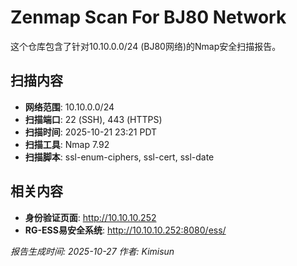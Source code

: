 # Zenmap Scan For BJ80 Network

这个仓库包含了针对10.10.0.0/24 (BJ80网络)的Nmap安全扫描报告。

## 扫描内容

- **网络范围**: 10.10.0.0/24
- **扫描端口**: 22 (SSH), 443 (HTTPS)
- **扫描时间**: 2025-10-21 23:21 PDT
- **扫描工具**: Nmap 7.92
- **扫描脚本**: ssl-enum-ciphers, ssl-cert, ssl-date

## 相关内容
- **身份验证页面**: http://10.10.10.252
- **RG-ESS易安全系统**: http://10.10.10.252:8080/ess/

*报告生成时间: 2025-10-27*
*作者: Kimisun* 
